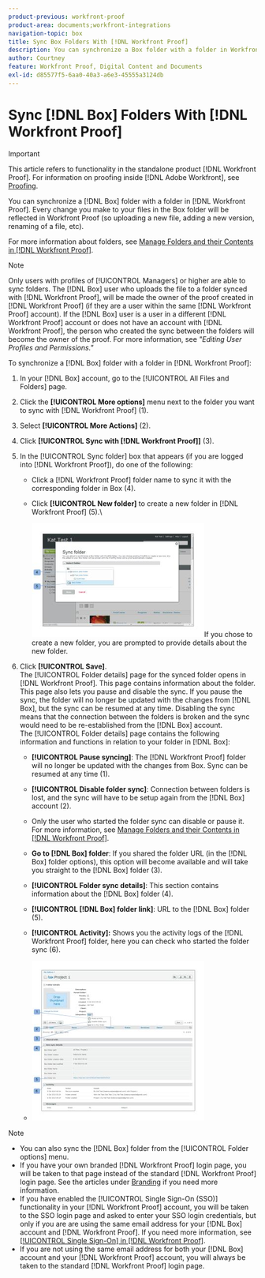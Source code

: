 ```yaml
---
product-previous: workfront-proof
product-area: documents;workfront-integrations
navigation-topic: box
title: Sync Box Folders With [!DNL Workfront Proof]
description: You can synchronize a Box folder with a folder in Workfront Proof. Every change you make to your files in the Box folder will be reflected in Workfront Proof (so uploading a new file, adding a new version, renaming of a file, etc).
author: Courtney
feature: Workfront Proof, Digital Content and Documents
exl-id: d85577f5-6aa0-40a3-a6e3-45555a3124db
---
```

# Sync [!DNL Box] Folders With [!DNL Workfront Proof]

>[!IMPORTANT]
>
>This article refers to functionality in the standalone product [!DNL Workfront Proof]. For information on proofing inside [!DNL Adobe Workfront], see [Proofing](../../../review-and-approve-work/proofing/proofing.md).

You can synchronize a [!DNL Box] folder with a folder in [!DNL Workfront Proof]. Every change you make to your files in the Box folder will be reflected in Workfront Proof (so uploading a new file, adding a new version, renaming of a file, etc).

For more information about folders, see [Manage Folders and their Contents in [!DNL Workfront Proof]](../../../workfront-proof/wp-work-proofsfiles/organize-your-work/manage-folders-and-contents.md).

>[!NOTE]
>
>Only users with profiles of [!UICONTROL Managers] or higher are able to sync folders. The [!DNL Box] user who uploads the file to a folder synced with [!DNL Workfront Proof], will be made the owner of the proof created in [!DNL Workfront Proof] (if they are a user within the same [!DNL Workfront Proof] account). If the [!DNL Box] user is a user in a different [!DNL Workfront Proof] account or does not have an account with [!DNL Workfront Proof], the person who created the sync between the folders will become the owner of the proof. For more information, see *"Editing User Profiles and Permissions."*

To synchronize a [!DNL Box] folder with a folder in [!DNL Workfront Proof]:

1. In your [!DNL Box] account, go to the [!UICONTROL All Files and Folders] page.
1. Click the **[!UICONTROL More options]** menu next to the folder you want to sync with [!DNL Workfront Proof] (1).
1. Select **[!UICONTROL More Actions]** (2).
1. Click **[!UICONTROL Sync with [!DNL Workfront Proof]]** (3).
1. In the [!UICONTROL Sync folder] box that appears (if you are logged into [!DNL Workfront Proof]), do one of the following:

   * Click a [!DNL Workfront Proof] folder name to sync it with the corresponding folder in Box (4).
   * Click **[!UICONTROL New folder]** to create a new folder in [!DNL Workfront Proof] (5).\

      ![folder_sync_2.jpg](assets/folder-sync-2-350x231.jpg)If you chose to create a new folder, you are prompted to provide details about the new folder.

1. Click **[!UICONTROL Save]**.\
   The [!UICONTROL Folder details] page for the synced folder opens in [!DNL Workfront Proof]. This page contains information about the folder.\
   This page also lets you pause and disable the sync. If you pause the sync, the folder will no longer be updated with the changes from [!DNL Box], but the sync can be resumed at any time. Disabling the sync means that the connection between the folders is broken and the sync would need to be re-established from the [!DNL Box] account.\
   The [!UICONTROL Folder details] page contains the following information and functions in relation to your folder in [!DNL Box]:

   * **[!UICONTROL Pause syncing]**: The [!DNL Workfront Proof] folder will no longer be updated with the changes from Box. Sync can be resumed at any time (1).
   * **[!UICONTROL Disable folder sync]**: Connection between folders is lost, and the sync will have to be setup again from the [!DNL Box] account (2).

   *  Only the user who started the folder sync can disable or pause it. For more information, see  [Manage Folders and their Contents in [!DNL Workfront Proof]](../../../workfront-proof/wp-work-proofsfiles/organize-your-work/manage-folders-and-contents.md).
   * **Go to [!DNL Box] folder**: If you shared the folder URL (in the [!DNL Box] folder options), this option will become available and will take you straight to the [!DNL Box] folder (3).
   * **[!UICONTROL Folder sync details]**: This section contains information about the [!DNL Box] folder (4).
   * **[!UICONTROL [!DNL Box] folder link]**: URL to the [!DNL Box] folder (5).
   * **[!UICONTROL Activity]:** Shows you the activity logs of the [!DNL Workfront Proof] folder, here you can check who started the folder sync (6).
   * ![folder_details__1_.jpg](assets/folder-details--1--350x324.jpg)

>[!NOTE]
>
>* You can also sync the [!DNL Box] folder from the [!UICONTROL Folder options] menu.
>* If you have your own branded [!DNL Workfront Proof] login page, you will be taken to that page instead of the standard [!DNL Workfront Proof] login page. See the articles under [Branding](https://support.workfront.com/hc/en-us/sections/115000921208-Branding) if you need more information.
>* If you have enabled the [!UICONTROL Single Sign-On (SSO)] functionality in your [!DNL Workfront Proof] account, you will be taken to the SSO login page and asked to enter your SSO login credentials, but only if you are are using the same email address for your [!DNL Box] account and [!DNL Workfront Proof]. If you need more information, see [[!UICONTROL Single Sign-On] in [!DNL Workfront Proof]](../../../workfront-proof/wp-acct-admin/managing-security/single-sign-on-overview.md).
>* If you are not using the same email address for both your [!DNL Box] account and your [!DNL Workfront Proof] account, you will always be taken to the standard [!DNL Workfront Proof] login page.
>


